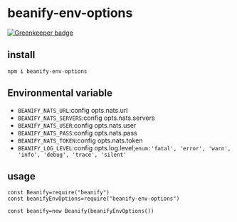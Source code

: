 # beanify-env-options

[![Greenkeeper badge](https://badges.greenkeeper.io/beanjs-framework/beanify-env-options.svg)](https://greenkeeper.io/)

## install

```
npm i beanify-env-options
```

## Environmental variable

* ```BEANIFY_NATS_URL```:config opts.nats.url
* ```BEANIFY_NATS_SERVERS```:config opts.nats.servers
* ```BEANIFY_NATS_USER```:config opts.nats.user
* ```BEANIFY_NATS_PASS```:config opts.nats.pass
* ```BEANIFY_NATS_TOKEN```:config opts.nats.token
* ```BEANIFY_LOG_LEVEL```:config opts.log.level;```enum:'fatal', 'error', 'warn', 'info', 'debug', 'trace', 'silent'```

## usage
```
const Beanify=require("beanify")
const beanifyEnvOptions=require("beanify-env-options")

const beanify=new Beanify(beanifyEnvOptions())


```